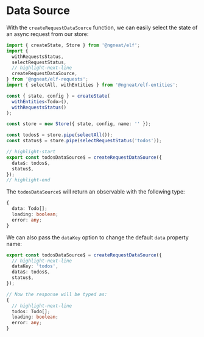 # Data Source

With the `createRequestDataSource` function, we can easily select the state of an async request from our store:

```ts
import { createState, Store } from '@ngneat/elf';
import {
  withRequestsStatus,
  selectRequestStatus,
  // highlight-next-line
  createRequestDataSource,
} from '@ngneat/elf-requests';
import { selectAll, withEntities } from '@ngneat/elf-entities';

const { state, config } = createState(
  withEntities<Todo>(),
  withRequestsStatus()
);

const store = new Store({ state, config, name: '' });

const todos$ = store.pipe(selectAll());
const status$ = store.pipe(selectRequestStatus('todos'));

// highlight-start
export const todosDataSource$ = createRequestDataSource({
  data$: todos$,
  status$,
});
// highlight-end
```

The `todosDataSource$` will return an observable with the following type:

```ts
{
  data: Todo[];
  loading: boolean;
  error: any;
}
```

We can also pass the `dataKey` option to change the default `data` property name:

```ts
export const todosDataSource$ = createRequestDataSource({
  // highlight-next-line
  dataKey: 'todos',
  data$: todos$,
  status$,
});

// Now the response will be typed as:
{
  // highlight-next-line
  todos: Todo[];
  loading: boolean;
  error: any;
}
```
